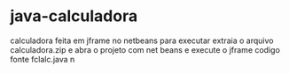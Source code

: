 # java-calculadora

calculadora feita em jframe no netbeans para executar extraia o arquivo calculadora.zip e abra o projeto com net beans e execute o jframe  codigo fonte fclalc.java
n
